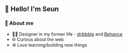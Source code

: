 ## :wave: Hello! I'm Seun

### :round_pushpin: About me

- :man_artist: Designer in my former life - [dribbble](https://dribbble.com/SeunAgbede) and [Behance](https://www.behance.net/OluwaseunA)
- :globe_with_meridians: Curious about the web
- :gear: Love learning/building new things

